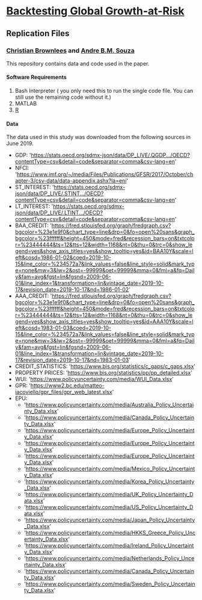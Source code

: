 
# [Backtesting Global Growth-at-Risk](https://ssrn.com/abstract=3461214)

## Replication Files

### [Christian Brownlees](http://www.econ.upf.edu/~cbrownlees/) and [Andre B.M. Souza](www.andrebmsouza.com)
This repository contains data and code used in the paper.

#### Software Requirements
1. Bash Interpreter ( you only need this to run the single code file. You can still use the remaining code without it.)
2. MATLAB
3. [R](https://www.r-project.org/)

#### Data

The data used in this study was downloaded from the following sources in June 2019.

 - GDP: 'https://stats.oecd.org/sdmx-json/data/DP_LIVE/.QGDP.../OECD?contentType=csv&detail=code&separator=comma&csv-lang=en'
 - NFCI: 'https://www.imf.org/~/media/Files/Publications/GFSR/2017/October/chapter-3/csv-data/data-appendix.ashx?la=eni'
 - ST_INTEREST: 'https://stats.oecd.org/sdmx-json/data/DP_LIVE/.STINT.../OECD?contentType=csv&detail=code&separator=comma&csv-lang=en'
 - LT_INTEREST: 'https://stats.oecd.org/sdmx-json/data/DP_LIVE/.LTINT.../OECD?contentType=csv&detail=code&separator=comma&csv-lang=en'
 - BAA_CREDIT:  'https://fred.stlouisfed.org/graph/fredgraph.csv?bgcolor=%23e1e9f0&chart_type=line&drp=0&fo=open%20sans&graph_bgcolor=%23ffffff&height=450&mode=fred&recession_bars=on&txtcolor=%23444444&ts=12&tts=12&width=1168&nt=0&thu=0&trc=0&show_legend=yes&show_axis_titles=yes&show_tooltip=yes&id=BAA10Y&scale=left&cosd=1986-01-02&coed=2019-10-15&line_color=%234572a7&link_values=false&line_style=solid&mark_type=none&mw=3&lw=2&ost=-99999&oet=99999&mma=0&fml=a&fq=Daily&fam=avg&fgst=lin&fgsnd=2009-06-01&line_index=1&transformation=lin&vintage_date=2019-10-17&revision_date=2019-10-17&nd=1986-01-02'
 - AAA_CREDIT:  'https://fred.stlouisfed.org/graph/fredgraph.csv?bgcolor=%23e1e9f0&chart_type=line&drp=0&fo=open%20sans&graph_bgcolor=%23ffffff&height=450&mode=fred&recession_bars=on&txtcolor=%23444444&ts=12&tts=12&width=1168&nt=0&thu=0&trc=0&show_legend=yes&show_axis_titles=yes&show_tooltip=yes&id=AAA10Y&scale=left&cosd=1983-01-03&coed=2019-10-15&line_color=%234572a7&link_values=false&line_style=solid&mark_type=none&mw=3&lw=2&ost=-99999&oet=99999&mma=0&fml=a&fq=Daily&fam=avg&fgst=lin&fgsnd=2009-06-01&line_index=1&transformation=lin&vintage_date=2019-10-17&revision_date=2019-10-17&nd=1983-01-03'
 - CREDIT_STATISTICS: 'https://www.bis.org/statistics/c_gaps/c_gaps.xlsx'
 - PROPERTY PRICES: 'https://www.bis.org/statistics/pp/pp_detailed.xlsx'
 - WUI: 'https://www.policyuncertainty.com/media/WUI_Data.xlsx'
 - GPR: 'https://www2.bc.edu/matteo-iacoviello/gpr_files/gpr_web_latest.xlsx'
 - EPU: 
   * 'https://www.policyuncertainty.com/media/Australia_Policy_Uncertainty_Data.xlsx'
   * 'https://www.policyuncertainty.com/media/Canada_Policy_Uncertainty_Data.xlsx'
   * 'https://www.policyuncertainty.com/media/Europe_Policy_Uncertainty_Data.xlsx'
   * 'https://www.policyuncertainty.com/media/Europe_Policy_Uncertainty_Data.xlsx'
   * 'https://www.policyuncertainty.com/media/Europe_Policy_Uncertainty_Data.xlsx'
   * 'https://www.policyuncertainty.com/media/Mexico_Policy_Uncertainty_Data.xlsx'
   * 'https://www.policyuncertainty.com/media/Korea_Policy_Uncertainty_Data.xlsx'
   * 'https://www.policyuncertainty.com/media/UK_Policy_Uncertainty_Data.xlsx'
   * 'https://www.policyuncertainty.com/media/US_Policy_Uncertainty_Data.xlsx'
   * 'https://www.policyuncertainty.com/media/Japan_Policy_Uncertainty_Data.xlsx'
   * 'https://www.policyuncertainty.com/media/HKKS_Greece_Policy_Uncertainty_Data.xlsx'
   * 'https://www.policyuncertainty.com/media/Ireland_Policy_Uncertainty_Data.xlsx'
   * 'https://www.policyuncertainty.com/media/Netherlands_Policy_Uncertainty_Data.xlsx'
   * 'https://www.policyuncertainty.com/media/Canada_Policy_Uncertainty_Data.xlsx'
   * 'https://www.policyuncertainty.com/media/Sweden_Policy_Uncertainty_Data.xlsx'

